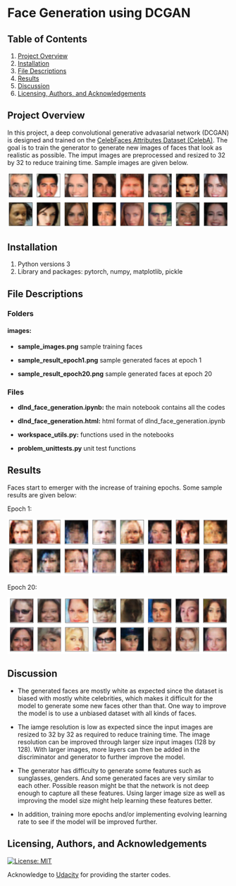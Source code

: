 # Face Generation using DCGAN

## Table of Contents

1. [Project Overview](#project_overview)
2. [Installation](#installation)
3. [File Descriptions](#files)
4. [Results](#results)
5. [Discussion](#discussion)
6. [Licensing, Authors, and Acknowledgements](#licensing)

## Project Overview <a name="project_overview"></a>

In this project, a deep convolutional generative advasarial network (DCGAN) is designed and trained on the [CelebFaces Attributes Dataset (CelebA)](http://mmlab.ie.cuhk.edu.hk/projects/CelebA.html). The goal is to train the generator to generate new images of faces that look as realistic as possible. The imput images are preprocessed and resized to 32 by 32 to reduce training time. Sample images are given below.

<img src="images/sample_images.png"/> 

## Installation <a name="installation"></a>

1. Python versions 3
2. Library and packages: pytorch, numpy, matplotlib, pickle

## File Descriptions <a name="files"></a>

### Folders 
#### **images:** 

* **sample_images.png** sample training faces

* **sample_result_epoch1.png** sample generated faces at epoch 1

* **sample_result_epoch20.png** sample generated faces at epoch 20

### Files
* **dlnd_face_generation.ipynb:** the main notebook contains all the codes

* **dlnd_face_generation.html:** html format of dlnd_face_generation.ipynb

* **workspace_utils.py:** functions used in the notebooks

* **problem_unittests.py** unit test functions

## Results<a name="results"></a>

Faces start to emerger with the increase of training epochs. Some sample results are given below:

Epoch 1:

<img src="images/sample_result_epoch1.png"/> 

Epoch 20:

<img src="images/sample_result_epoch20.png"/> 

## Discussion<a name="discussion"></a>

* The generated faces are mostly white as expected since the dataset is biased with mostly white celebrities, which makes it difficult for the model to generate some new faces other than that. One way to improve the model is to use a unbiased dataset with all kinds of faces.

* The iamge resolution is low as expected since the input images are resized to 32 by 32 as required to reduce training time. The image resolution can be improved through larger size input images (128 by 128). With larger images, more layers can then be added in the discriminator and generator to further improve the model.

* The generator has difficulty to generate some features such as sunglasses, genders. And some generated faces are very similar to each other. Possible reason might be that the network is not deep enough to capture all these features. Using larger image size as well as improving the model size might help learning these features better.

* In addition, training more epochs and/or implementing evolving learning rate to see if the model will be improved further.

## Licensing, Authors, and Acknowledgements<a name="licensing"></a>

[![License: MIT](https://img.shields.io/badge/License-MIT-yellow.svg)](https://opensource.org/licenses/MIT)

Acknowledge to [Udacity](https://www.udacity.com/) for providing the starter codes.  
